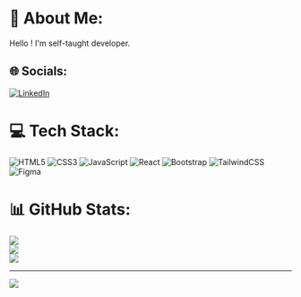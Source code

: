 # 💫 About Me:
Hello ! I'm self-taught developer.


## 🌐 Socials:
[![LinkedIn](https://img.shields.io/badge/LinkedIn-%230077B5.svg?logo=linkedin&logoColor=white)](https://linkedin.com/in/jintrai-sunthornvipat) 

# 💻 Tech Stack:
![HTML5](https://img.shields.io/badge/html5-%23E34F26.svg?style=for-the-badge&logo=html5&logoColor=white) ![CSS3](https://img.shields.io/badge/css3-%231572B6.svg?style=for-the-badge&logo=css3&logoColor=white) ![JavaScript](https://img.shields.io/badge/javascript-%23323330.svg?style=for-the-badge&logo=javascript&logoColor=%23F7DF1E) ![React](https://img.shields.io/badge/react-%2320232a.svg?style=for-the-badge&logo=react&logoColor=%2361DAFB) ![Bootstrap](https://img.shields.io/badge/bootstrap-%23563D7C.svg?style=for-the-badge&logo=bootstrap&logoColor=white) ![TailwindCSS](https://img.shields.io/badge/tailwindcss-%2338B2AC.svg?style=for-the-badge&logo=tailwind-css&logoColor=white) 	![Figma](https://img.shields.io/badge/figma-%23F24E1E.svg?style=for-the-badge&logo=figma&logoColor=white)
# 📊 GitHub Stats:
![](https://github-readme-stats.vercel.app/api?username=jyns7n&theme=vue-dark&hide_border=true&include_all_commits=true&count_private=false)<br/>
![](https://github-readme-streak-stats.herokuapp.com/?user=jyns7n&theme=vue-dark&hide_border=true)<br/>
![](https://github-readme-stats.vercel.app/api/top-langs/?username=jyns7n&theme=vue-dark&hide_border=true&include_all_commits=true&count_private=false&layout=compact)

---
[![](https://visitcount.itsvg.in/api?id=jyns7n&icon=0&color=3)](https://visitcount.itsvg.in)

<!-- Proudly created with GPRM ( https://gprm.itsvg.in ) -->
